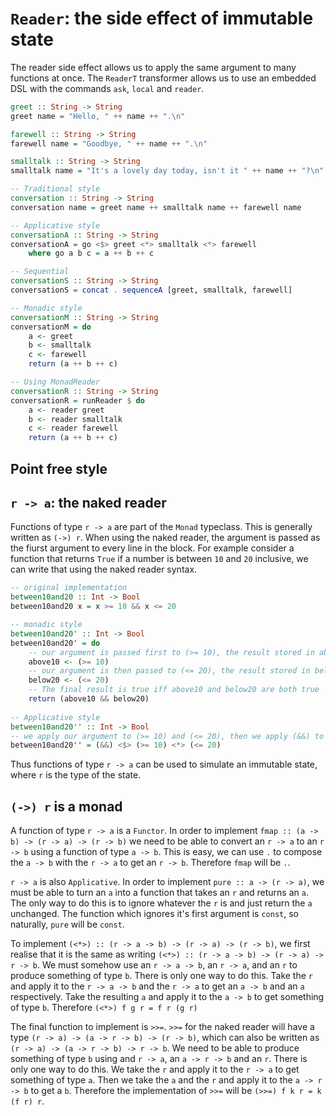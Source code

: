 # `Reader`: the side effect of immutable state

The reader side effect allows us to apply the same argument to many functions at once. The `ReaderT` transformer allows us to use an embedded DSL with the commands `ask`, `local` and `reader`.

```haskell
greet :: String -> String
greet name = "Hello, " ++ name ++ ".\n"

farewell :: String -> String
farewell name = "Goodbye, " ++ name ++ ".\n"

smalltalk :: String -> String
smalltalk name = "It's a lovely day today, isn't it " ++ name ++ "?\n"

-- Traditional style
conversation :: String -> String
conversation name = greet name ++ smalltalk name ++ farewell name

-- Applicative style
conversationA :: String -> String
conversationA = go <$> greet <*> smalltalk <*> farewell 
    where go a b c = a ++ b ++ c

-- Sequential
conversationS :: String -> String
conversationS = concat . sequenceA [greet, smalltalk, farewell]

-- Monadic style
conversationM :: String -> String
conversationM = do
    a <- greet
    b <- smalltalk
    c <- farewell
    return (a ++ b ++ c)

-- Using MonadReader
conversationR :: String -> String
conversationR = runReader $ do
    a <- reader greet
    b <- reader smalltalk
    c <- reader farewell
    return (a ++ b ++ c)

```

## Point free style



## `r -> a`: the naked reader

Functions of type `r -> a` are part of the `Monad` typeclass. This is generally written as `(->) r`. When using the naked reader, the argument is passed as the fiurst argument to every line in the block. For example consider a function that returns `True` if a number is between `10` and `20` inclusive, we can write that using the naked reader syntax.

```haskell
-- original implementation
between10and20 :: Int -> Bool
between10and20 x = x >= 10 && x <= 20

-- monadic style
between10and20' :: Int -> Bool
between10and20' = do
    -- our argument is passed first to (>= 10), the result stored in above10
    above10 <- (>= 10)
    -- our argument is then passed to (<= 20), the result stored in below20
    below20 <- (<= 20)
    -- The final result is true iff above10 and below20 are both true
    return (above10 && below20)
    
-- Applicative style
between10and20'' :: Int -> Bool
-- we apply our argument to (>= 10) and (<= 20), then we apply (&&) to the result.
between10and20'' = (&&) <$> (>= 10) <*> (<= 20)
```

Thus functions of type `r -> a` can be used to simulate an immutable state, where `r` is the type of the state.

## `(->) r` is a monad

A function of type `r -> a` is a `Functor`. In order to implement `fmap :: (a -> b) -> (r -> a) -> (r -> b)` we need to be able to convert an `r -> a` to an `r -> b` using a function of type `a -> b`. This is easy, we can use `.` to compose the `a -> b` with the `r -> a` to get an `r -> b`. Therefore `fmap` will be `.`.

`r -> a` is also `Applicative`. In order to implement `pure :: a -> (r -> a)`, we must be able to turn an `a` into a function that takes an `r` and returns an `a`. The only way to do this is to ignore whatever the `r` is and just return the `a` unchanged. The function which ignores it's first argument is `const`, so naturally, `pure` will be `const`.

To implement `(<*>) :: (r -> a -> b) -> (r -> a) -> (r -> b)`, we first realise that it is the same as writing `(<*>) :: (r -> a -> b) -> (r -> a) -> r -> b`. We must somehow use an `r -> a -> b`, an `r -> a`, and an `r` to produce something of type `b`. There is only one way to do this. Take the `r` and apply it to the `r -> a -> b` and the `r -> a` to get an `a -> b` and an `a` respectively. Take the resulting `a` and apply it to the `a -> b` to get something of type `b`. Therefore `(<*>) f g r = f r (g r)`

The final function to implement is `>>=`. `>>=` for the naked reader will have a type `(r -> a) -> (a -> r -> b) -> (r -> b)`, which can also be written as `(r -> a) -> (a -> r -> b) -> r -> b`. We need to be able to produce something of type `b` using and `r -> a`, an `a -> r -> b` and an `r`. There is only one way to do this. We take the `r` and apply it to the `r -> a` to get something of type `a`. Then we take the `a` and the `r` and apply it to the `a -> r -> b` to get a `b`. Therefore the implementation of `>>=` will be `(>>=) f k r = k (f r) r`. 
